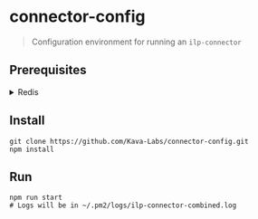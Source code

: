 # connector-config
> Configuration environment for running an `ilp-connector`



## Prerequisites
<details><summary>Redis</summary><p>

Install Redis using brew:
```shell
brew install redis
```

Start background running service:
```shell
brew services start redis
```

Edit configuration:
```
sudo open /usr/local/etc/redis.conf
```
> The default configuration works fine out of the box

Test if it workes:
```
redis-cli ping
```

</p></details>



## Install
```shell
git clone https://github.com/Kava-Labs/connector-config.git
npm install
```
## Run
```shell
npm run start
# Logs will be in ~/.pm2/logs/ilp-connector-combined.log
```
